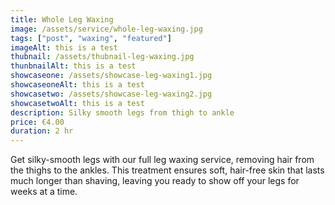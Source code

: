```yaml
---
title: Whole Leg Waxing
image: /assets/service/whole-leg-waxing.jpg
tags: ["post", "waxing", "featured"]
imageAlt: this is a test
thubnail: /assets/thubnail-leg-waxing.jpg
thunbnailAlt: this is a test
showcaseone: /assets/showcase-leg-waxing1.jpg
showcaseoneAlt: this is a test
showcasetwo: /assets/showcase-leg-waxing2.jpg
showcasetwoAlt: this is a test
description: Silky smooth legs from thigh to ankle
price: €4.00
duration: 2 hr
---
```

Get silky-smooth legs with our full leg waxing service, removing hair from the thighs to the ankles. This treatment ensures soft, hair-free skin that lasts much longer than shaving, leaving you ready to show off your legs for weeks at a time.